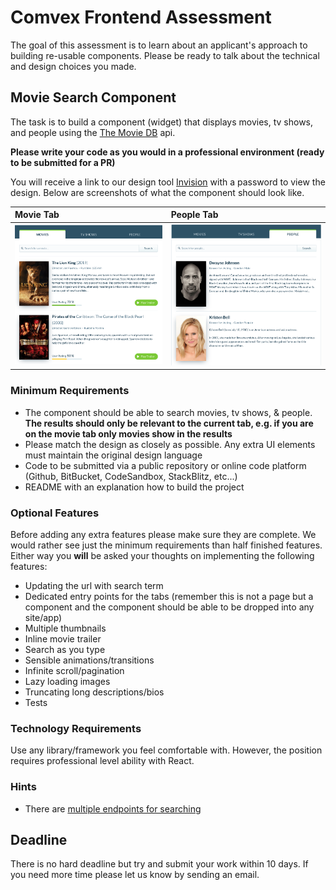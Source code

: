 # Comvex Frontend Assessment

The goal of this assessment is to learn about an applicant's approach to building re-usable components. Please be ready to talk about the technical and design choices you made.

## Movie Search Component

The task is to build a component (widget) that displays movies, tv shows, and people using the [The Movie DB](https://developers.themoviedb.org/3/getting-started/introduction) api.

**Please write your code as you would in a professional environment (ready to be submitted for a PR)**

You will receive a link to our design tool [Invision](https://www.invisionapp.com/) with a password to view the design. Below are screenshots of what the component should look like.

| Movie Tab                                            | People Tab                                           |
| :--------------------------------------------------- | :--------------------------------------------------- |
| ![Screenshot 2](./images/frontend-assessment-2.png) | ![Screenshot 1](./images/frontend-assessment-1.png) |

### Minimum Requirements

- The component should be able to search movies, tv shows, & people. **The results should only be relevant to the current tab, e.g. if you are on the movie tab only movies show in the results**
- Please match the design as closely as possible. Any extra UI elements must maintain the original design language
- Code to be submitted via a public repository or online code platform (Github, BitBucket, CodeSandbox, StackBlitz, etc...)
- README with an explanation how to build the project

### Optional Features

Before adding any extra features please make sure they are complete. We would rather see just the minimum requirements than half finished features. Either way you **will** be asked your thoughts on implementing the following features:

- Updating the url with search term
- Dedicated entry points for the tabs (remember this is not a page but a component and the component should be able to be dropped into any site/app)
- Multiple thumbnails
- Inline movie trailer
- Search as you type
- Sensible animations/transitions
- Infinite scroll/pagination
- Lazy loading images
- Truncating long descriptions/bios
- Tests

### Technology Requirements

Use any library/framework you feel comfortable with. However, the position requires professional level ability with React.

### Hints

- There are [multiple endpoints for searching](https://developers.themoviedb.org/3/search/multi-search)

## Deadline

There is no hard deadline but try and submit your work within 10 days. If you need more time please let us know by sending an email.
